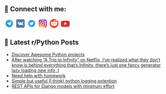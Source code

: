 ## 🔎 Connect with me:
[<img src="https://github.com/bullbesh/bullbesh/blob/main/images/Telegram.png" width="32" height="32" />](https://t.me/bullbesh)
[<img src="https://github.com/bullbesh/bullbesh/blob/main/images/VK.png" width="32" height="32" />](https://vk.com/bullbesh)
[<img src="https://github.com/bullbesh/bullbesh/blob/main/images/Twitter.png" width="32" height="32" />](https://twitter.com/bullbesh1)
[<img src="https://github.com/bullbesh/bullbesh/blob/main/images/Instagram.png" width="32" height="32" />](https://www.instagram.com/bullbesh)
[<img src="https://github.com/bullbesh/bullbesh/blob/main/images/Reddit.png" width="32" height="32" />](https://www.reddit.com/user/bullbesh)
[<img src="https://github.com/bullbesh/bullbesh/blob/main/images/YouTube.png" width="32" height="32" />](https://www.youtube.com/channel/UCtfjRs6uzgq5mfm8S06WTcg)

## 📕 Latest r/Python Posts
<!-- BLOG-POST-LIST:START -->
- [Discover Awesome Python projects](https://www.reddit.com/r/Python/comments/xz5y0x/discover_awesome_python_projects/)
- [After watching “A Trip to Infinity” on Netflix, I’ve realized what they don’t know is behind everything that’s Infinity, there’s just one fancy generator lazy loading new info :&rpar;](https://www.reddit.com/r/Python/comments/xz4xoh/after_watching_a_trip_to_infinity_on_netflix_ive/)
- [Need help with homework](https://www.reddit.com/r/Python/comments/xz4q9o/need_help_with_homework/)
- [Simple but useful &lpar;I think&rpar; python logging extention](https://www.reddit.com/r/Python/comments/xz3iyw/simple_but_useful_i_think_python_logging_extention/)
- [REST APIs for Django models with minimum effort](https://www.reddit.com/r/Python/comments/xyzxyg/rest_apis_for_django_models_with_minimum_effort/)
<!-- BLOG-POST-LIST:END -->
